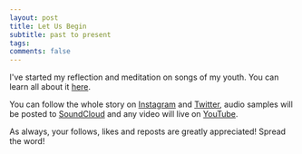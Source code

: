 ```yaml
---
layout: post
title: Let Us Begin
subtitle: past to present
tags:
comments: false
---
```


I've started my reflection and meditation on songs of my youth. You can learn all about it [here](/currentmeditation.md).

You can follow the whole story on [Instagram]() and [Twitter](), audio samples will be posted to [SoundCloud]() and any video will live on [YouTube]().

As always, your follows, likes and reposts are greatly appreciated! Spread the word!
